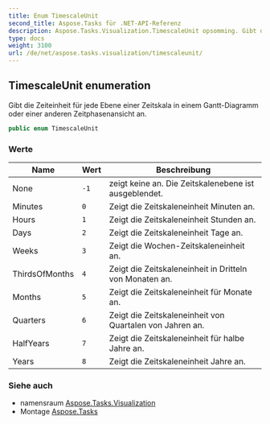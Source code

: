 ```yaml
---
title: Enum TimescaleUnit
second_title: Aspose.Tasks für .NET-API-Referenz
description: Aspose.Tasks.Visualization.TimescaleUnit opsomming. Gibt die Zeiteinheit für jede Ebene einer Zeitskala in einem GanttDiagramm oder einer anderen Zeitphasenansicht an.
type: docs
weight: 3100
url: /de/net/aspose.tasks.visualization/timescaleunit/
---
```

## TimescaleUnit enumeration

Gibt die Zeiteinheit für jede Ebene einer Zeitskala in einem Gantt-Diagramm oder einer anderen Zeitphasenansicht an.

```csharp
public enum TimescaleUnit
```

### Werte

| Name | Wert | Beschreibung |
| --- | --- | --- |
| None | `-1` | zeigt keine an. Die Zeitskalenebene ist ausgeblendet. |
| Minutes | `0` | Zeigt die Zeitskaleneinheit Minuten an. |
| Hours | `1` | Zeigt die Zeitskaleneinheit Stunden an. |
| Days | `2` | Zeigt die Zeitskaleneinheit Tage an. |
| Weeks | `3` | Zeigt die Wochen-Zeitskaleneinheit an. |
| ThirdsOfMonths | `4` | Zeigt die Zeitskaleneinheit in Dritteln von Monaten an. |
| Months | `5` | Zeigt die Zeitskaleneinheit für Monate an. |
| Quarters | `6` | Zeigt die Zeitskaleneinheit von Quartalen von Jahren an. |
| HalfYears | `7` | Zeigt die Zeitskaleneinheit für halbe Jahre an. |
| Years | `8` | Zeigt die Zeitskaleneinheit Jahre an. |

### Siehe auch

* namensraum [Aspose.Tasks.Visualization](../../aspose.tasks.visualization/)
* Montage [Aspose.Tasks](../../)


